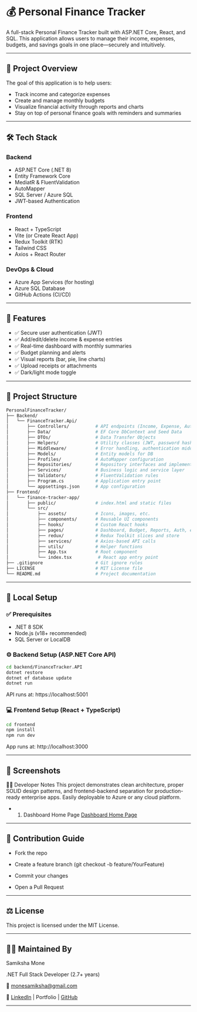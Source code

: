 # 💰 Personal Finance Tracker

A full-stack Personal Finance Tracker built with ASP.NET Core, React, and SQL. This application allows users to manage their income, expenses, budgets, and savings goals in one place—securely and intuitively.

---

## 📌 Project Overview

The goal of this application is to help users:
- Track income and categorize expenses
- Create and manage monthly budgets
- Visualize financial activity through reports and charts
- Stay on top of personal finance goals with reminders and summaries

---

## 🛠 Tech Stack

### Backend
- ASP.NET Core (.NET 8)
- Entity Framework Core
- MediatR & FluentValidation
- AutoMapper
- SQL Server / Azure SQL
- JWT-based Authentication

### Frontend
- React + TypeScript
- Vite (or Create React App)
- Redux Toolkit (RTK)
- Tailwind CSS
- Axios + React Router

### DevOps & Cloud
- Azure App Services (for hosting)
- Azure SQL Database
- GitHub Actions (CI/CD)

---

## 🚀 Features

- ✅ Secure user authentication (JWT)
- ✅ Add/edit/delete income & expense entries
- ✅ Real-time dashboard with monthly summaries
- ✅ Budget planning and alerts
- ✅ Visual reports (bar, pie, line charts)
- ✅ Upload receipts or attachments
- ✅ Dark/light mode toggle

---

## 📁 Project Structure
```bash
PersonalFinanceTracker/
├── Backend/
│   └── FinanceTracker.Api/
│       ├── Controllers/          # API endpoints (Income, Expense, Auth, etc.)
│       ├── Data/                 # EF Core DbContext and Seed Data
│       ├── DTOs/                 # Data Transfer Objects
│       ├── Helpers/              # Utility classes (JWT, password hashing, etc.)
│       ├── Middleware/           # Error handling, authentication middleware
│       ├── Models/               # Entity models for DB
│       ├── Profiles/             # AutoMapper configuration
│       ├── Repositories/         # Repository interfaces and implementations
│       ├── Services/             # Business logic and service layer
│       ├── Validators/           # FluentValidation rules
│       ├── Program.cs            # Application entry point
│       └── appsettings.json      # App configuration
├── Frontend/
│   └── finance-tracker-app/
│       ├── public/               # index.html and static files
│       └── src/
│           ├── assets/           # Icons, images, etc.
│           ├── components/       # Reusable UI components
│           ├── hooks/            # Custom React hooks
│           ├── pages/            # Dashboard, Budget, Reports, Auth, etc.
│           ├── redux/            # Redux Toolkit slices and store
│           ├── services/         # Axios-based API calls
│           ├── utils/            # Helper functions
│           ├── App.tsx           # Root component
│           └── index.tsx          # React app entry point
├── .gitignore                    # Git ignore rules
├── LICENSE                       # MIT License file
└── README.md                     # Project documentation

```
---
## 🧪 Local Setup

### ✅ Prerequisites
- .NET 8 SDK
- Node.js (v18+ recommended)
- SQL Server or LocalDB


### ⚙️ Backend Setup (ASP.NET Core API)
```bash
cd backend/FinanceTracker.API
dotnet restore
dotnet ef database update
dotnet run
```
API runs at: https://localhost:5001


### 💻 Frontend Setup (React + TypeScript)
```bash
cd frontend
npm install
npm run dev
```
App runs at: http://localhost:3000

---
## 📸 Screenshots

🧑‍💻 Developer Notes
This project demonstrates clean architecture, proper SOLID design patterns, and frontend-backend separation for production-ready enterprise apps. Easily deployable to Azure or any cloud platform.

- 1. Dashboard Home Page
 [Dashboard Home Page](images/dashboard-screenshot.png)
---
## 🤝 Contribution Guide
- Fork the repo

- Create a feature branch (git checkout -b feature/YourFeature)

- Commit your changes

- Open a Pull Request

---
## ⚖️ License
This project is licensed under the MIT License.

---
## 🙋‍♀️ Maintained By
Samiksha Mone

.NET Full Stack Developer (2.7+ years)

📧 monesamiksha@gmail.com

🔗 [LinkedIn](https://www.linkedin.com/in/samiksha-mone-8a23b7182) | Portfolio | [GitHub](https://github.com/SamikshaMone)

---
